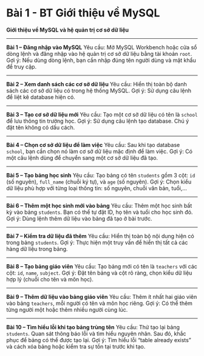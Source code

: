 
# Bài 1 - BT Giới thiệu về MySQL

**Giới thiệu về MySQL và hệ quản trị cơ sở dữ liệu**

---

**Bài 1 – Đăng nhập vào MySQL**
Yêu cầu: Mở MySQL Workbench hoặc cửa sổ dòng lệnh và đăng nhập vào hệ quản trị cơ sở dữ liệu bằng tài khoản `root`.
Gợi ý: Nếu dùng dòng lệnh, bạn cần nhập đúng tên người dùng và mật khẩu để truy cập.

---

**Bài 2 – Xem danh sách các cơ sở dữ liệu**
Yêu cầu: Hiển thị toàn bộ danh sách các cơ sở dữ liệu có trong hệ thống MySQL.
Gợi ý: Sử dụng câu lệnh để liệt kê database hiện có.

---

**Bài 3 – Tạo cơ sở dữ liệu mới**
Yêu cầu: Tạo một cơ sở dữ liệu có tên là `school` để lưu thông tin trường học.
Gợi ý: Sử dụng câu lệnh tạo database. Chú ý đặt tên không có dấu cách.

---

**Bài 4 – Chọn cơ sở dữ liệu để làm việc**
Yêu cầu: Sau khi tạo database `school`, bạn cần chọn nó làm cơ sở dữ liệu mặc định để làm việc.
Gợi ý: Có một câu lệnh dùng để chuyển sang một cơ sở dữ liệu đã tạo.

---

**Bài 5 – Tạo bảng học sinh**
Yêu cầu: Tạo bảng có tên `students` gồm 3 cột: `id` (số nguyên), `full_name` (chuỗi ký tự), và `age` (số nguyên).
Gợi ý: Chọn kiểu dữ liệu phù hợp với từng loại thông tin: số nguyên, chuỗi văn bản, tuổi,...

---

**Bài 6 – Thêm một học sinh mới vào bảng**
Yêu cầu: Thêm một học sinh bất kỳ vào bảng `students`. Bạn có thể tự đặt ID, họ tên và tuổi cho học sinh đó.
Gợi ý: Dùng lệnh thêm dữ liệu vào bảng đã tạo ở bài trước.

---

**Bài 7 – Kiểm tra dữ liệu đã thêm**
Yêu cầu: Hiển thị toàn bộ nội dung hiện có trong bảng `students`.
Gợi ý: Thực hiện một truy vấn để hiển thị tất cả các hàng dữ liệu trong bảng.

---

**Bài 8 – Tạo bảng giáo viên**
Yêu cầu: Tạo bảng mới có tên là `teachers` với các cột: `id`, `name`, `subject`.
Gợi ý: Đặt tên bảng và cột rõ ràng, chọn kiểu dữ liệu hợp lý (chuỗi cho tên và môn học).

---

**Bài 9 – Thêm dữ liệu vào bảng giáo viên**
Yêu cầu: Thêm ít nhất hai giáo viên vào bảng `teachers`, mỗi người có tên và môn học riêng.
Gợi ý: Có thể thêm từng người một hoặc thêm nhiều người cùng lúc.

---

**Bài 10 – Tìm hiểu lỗi khi tạo bảng trùng tên**
Yêu cầu: Thử tạo lại bảng `students`. Quan sát thông báo lỗi và tìm hiểu nguyên nhân. Sau đó, khắc phục để bảng có thể được tạo lại.
Gợi ý: Tìm hiểu lỗi “table already exists” và cách xóa bảng hoặc kiểm tra sự tồn tại trước khi tạo.



